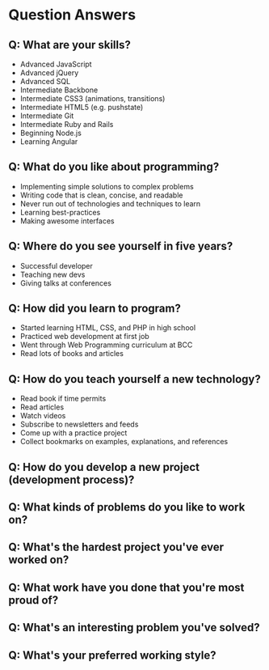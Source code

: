 # Question Answers

## Q: What are your skills?

* Advanced JavaScript
* Advanced jQuery
* Advanced SQL
* Intermediate Backbone
* Intermediate CSS3 (animations, transitions)
* Intermediate HTML5 (e.g. pushstate)
* Intermediate Git
* Intermediate Ruby and Rails
* Beginning Node.js
* Learning Angular

## Q: What do you like about programming?

* Implementing simple solutions to complex problems
* Writing code that is clean, concise, and readable
* Never run out of technologies and techniques to learn
* Learning best-practices
* Making awesome interfaces

## Q: Where do you see yourself in five years?

* Successful developer
* Teaching new devs
* Giving talks at conferences

## Q: How did you learn to program?

* Started learning HTML, CSS, and PHP in high school
* Practiced web development at first job
* Went through Web Programming curriculum at BCC
* Read lots of books and articles

## Q: How do you teach yourself a new technology?

* Read book if time permits
* Read articles
* Watch videos
* Subscribe to newsletters and feeds
* Come up with a practice project
* Collect bookmarks on examples, explanations, and references

## Q: How do you develop a new project (development process)?

## Q: What kinds of problems do you like to work on?

## Q: What's the hardest project you've ever worked on?

## Q: What work have you done that you're most proud of?

## Q: What's an interesting problem you've solved?

## Q: What's your preferred working style?
